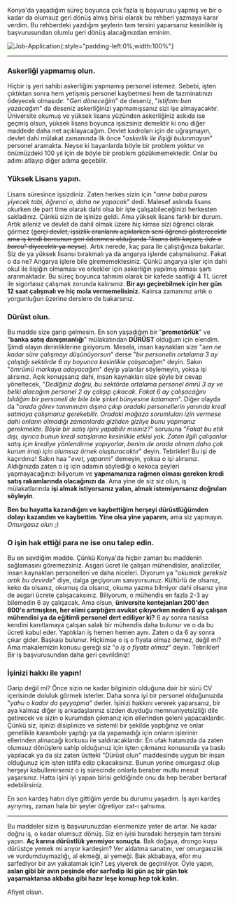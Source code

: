 ﻿---
# layout: single
# name: bir-is-basvurusu-nasil-yapilmaz
# title: "Bir İş Başvurusu Nasıl Yapılmaz?"
# category: articles
---

Konya'da yaşadığım süreç boyunca çok fazla iş başvurusu yapmış ve bir o kadar da olumsuz geri dönüş almış birisi olarak bu rehberi yazmaya karar verdim. Bu rehberdeki yazdığım şeylerin tam tersini yaparsanız kesinlikle iş başvurusundan olumlu geri dönüş alacağınızdan eminim.

![Job-Application](../../assets/images/job-application.png "İş Başvuru Zamazingosu"){:style="padding-left:0%;width:100%"}

---
### Askerliği yapmamış olun.

Hiçbir iş yeri sahibi askerliğini yapmamış personel istemez. Sebebi, işten çıktıktan sonra hem yetişmiş personel kaybetmesi hem de tazminatınızı ödeyecek olmasıdır. "*Geri döneceğim*" de deseniz, "*istifamı ben yazacağım*" da deseniz askerliğinizi yapmamışsanız sizi işe almayacaktır. Üniversite okumuş ve yüksek lisans yüzünden askerliğiniz askıda ise geçmiş olsun, yüksek lisans boyunca işsizsiniz demektir ki onu diğer maddede daha net açıklayacağım. Devlet kadroları için de uğraşmayın, devlet dahi mülakat zamanında ilk önce "*askerlik ile ilişiği bulunmayan*" personel aramakta. Neyse ki bayanlarda böyle bir problem yoktur ve önümüzdeki 100 yıl için de böyle bir problem gözükmemektedir. Onlar bu adımı atlayıp diğer adıma geçebilir.

### Yüksek Lisans yapın.

Lisans süresince işsizdiniz. Zaten herkes sizin için "*anne baba parası yiyecek tabi, öğrenci o, daha ne yapacak*" dedi. Malesef aslında lisans okurken de part time olarak dahi olsa bir işte çalışabileceğinizi herkesten sakladınız. Çünkü sizin de işinize geldi. Ama yüksek lisans farklı bir durum. Artık aileniz ve devlet de dahil olmak üzere hiç kimse sizi öğrenci olarak görmez (~~gerçi devlet, işsizlik oranlarını açıklarken seni öğrenci gösterecektir ama iş kredi borcunun geri ödenmesi olduğunda "*lisans bitti koçum, öde o borcu*" diyecektir ya neyse~~). Artık nerede, kaç para ile çalıştığınıza bakarlar. Siz de ya yüksek lisansı bırakmalı ya da angarya işlerde çalışmalısınız. Fakat o da ne? Angarya işlere bile girememektesiniz. Çünkü angarya işler için dahi okul ile ilişiğin olmaması ve erkekler için askerliğin yapılmış olması şartı aranmaktadır. Bu süreç boyunca tahmini olarak bir kafede saatliği 4 TL ücret ile sigortasız çalışmak zorunda kalırsınız. **Bir ayı geçirebilmek için her gün 12 saat çalışmalı ve hiç mola vermemelisiniz.** Kalırsa zamanınız artık o yorgunluğun üzerine derslere de bakarsınız.

### Dürüst olun.

Bu madde size garip gelmesin. En son yaşadığım bir "**promotörlük**" ve "**banka satış danışmanlığı**" mülakatından **DÜRÜST** olduğum için elendim. Şimdi olayın derinliklerine giriyorum. Mesela, insan kaynakları size "*sen ne kadar süre çalışmayı düşünüyorsun*" derse "*bir personelin ortalama 3 ay çalıştığı sektörde 6 ay boyunca kesinlikle çalışacağım*" deyin. Sakın "*ömrümü markaya adayacağım*" deyip yalanlar söylemeyin, yoksa işi alırsınız. Açık konuşsanız dahi, insan kaynakları size şöyle bir cevap yöneltecek, "*Dediğiniz doğru, bu sektörde ortalama personel ömrü 3 ay ve belki alacağım personel 2 ay çalışıp çıkacak. Fakat 6 ay çalışacağını bildiğim bir personeli de bile bile şirket bünyesine katamam*". Diğer olayda da "*arada görev tanımınızın dışına çıkıp oradaki personellerin yanında kredi satmaya çalışmanız gerekebilir. Oradaki mağaza sorumluları izin vermese dahi onların olmadığı zamanlarda gizliden gizliye bunu yapmanız gerekmekte. Böyle bir satış işini yapabilir misiniz?*" sorusuna "*Fakat bu etik dışı, ayrıca bunun kredi satışlarına kesinlikle etkisi yok. Zaten ilgili çalışanlar satış için krediye yönlendirme yapıyorlar, benim de orada olmam daha çok kurum imajı için olumsuz örnek oluşturacaktır*" deyin. Tebrikler! Bu işi de kaçırdınız! Sakın haa "*evet, yaparım*" demeyin, yoksa o işi alırsınız. Aldığınızda zaten o iş için adamın söylediği o kekoca şeyleri yapmayacağınızı biliyorum ve **yapmamanıza rağmen olması gereken kredi satış rakamlarında olacağınızı da**. Ama yine de siz siz olun, iş mülakatlarında **işi almak istiyorsanız yalan, almak istemiyorsanız doğruları söyleyin**.

**Ben bu hayatta kazandığım ve kaybettiğim herşeyi dürüstlüğümden dolayı kazandım ve kaybettim. Yine olsa yine yaparım**, ama siz yapmayın. *Omurgasız olun ;)*

### O işin hak ettiği para ne ise onu talep edin.

Bu en sevdiğim madde. Çünkü Konya'da hiçbir zaman bu maddenin sağlamasını göremezsiniz. Asgari ücret ile çalışan mühendisler, analizciler, insan kaynakları personelleri ve daha niceleri. Diyorum ya "*okumak gereksiz artık bu devirde*" diye, dalga geçiyorum sanıyorsunuz. Kültürlü de olsanız, keko da olsanız, okumuş da olsanız, okuma yazma bilmiyor dahi olsanız yine de asgari ücrete çalışacaksınız. Biliyorum, o mühendis en fazla 2-3 ay bilemedin 6 ay çalışacak. Ama olsun, **üniversite kontejanları 200'den 800'e artmışken, her elimi çarptığım avukat çıkıyorken neden 6 ay çalışan mühendisi ya da eğitimli personel dert ediliyor ki?** 6 ay sonra nasılsa kendini kanıtlamaya çalışan salak bir mühendis daha bulunur ve o da bu ücreti kabul eder. Yaptıkları iş hemen hemen aynı. Zaten o da 6 ay sonra çıkar gider. Başkası bulunur. Hiçkimse o iş o fiyata olmaz demez, değil mi? Ama makalemizin konusu gereği siz "*o iş o fiyata olmaz*" deyin. Tebrikler! Bir iş başvurusundan daha geri çevrildiniz!

### İşinizi hakkı ile yapın!

Garip değil mi? Önce sizin ne kadar bilginizin olduğuna dair bir sürü CV içerisinde doluluk görmek isterler. Daha sonra iyi bir personel olduğunuzda "*yahu o kadar da şeyyapma*" derler. İşinizi hakkını vererek yaparsanız, bir aya kalmaz diğer iş arkadaşlarınız sizden duyduğu memnuniyetsizliği dile getirecek ve sizin o kurumdan çıkmanız için ellerinden geleni yapacaklardır. Çünkü siz, işinizi disiplinize ve sistemli bir şekilde yaptığınız ve onlar genellikle karambole yaptığı ya da yapamadığı için onların işlerinin ellerinden alınacağı korkusu ile saldıracaklardır. En ufak hatanızda da zaten olumsuz dönüşlere sahip olduğunuz için işten çıkmanız konusunda ya baskı yapılacak ya da siz zaten üstteki "Dürüst olun" maddesinde uygun bir insan olduğunuz için işten istifa edip çıkacaksınız. Bunun yerine omurgasız olup herşeyi kabullenirseniz o iş sürecinde onlarla beraber mutlu mesut yaşarsınız. Hatta işini iyi yapan birisi geldiğinde onu da hep beraber bertaraf edebilirsiniz.

En son kardeş hatırı diye gittiğim yerde bu durumu yaşadım. İş ayrı kardeş ayrıymış, zaman hala bir şeyler öğretiyor zat-ı şahsıma.

---

Bu maddeler sizin iş başvurunuzdan elenmenize yeter de artar. Ne kadar doğru iş, o kadar olumsuz dönüş. Siz en iyisi buradaki herşeyin tam tersini yapın. **Aç karına dürüstlük yenmiyor sonuçta**. Bak doğaya, drongo kuşu dürüstçe yemek mi arıyor kardeşim? Ver aldatma sanatını, ver omurgasızlık ve vurdumduymazlığı, al ekmeği, al yemeği. Bak akbabaya, efor mu sarfediyor bir avı yakalamak için? Leş yiyerek de geçiniliyor. Öyle yapın, **aslan gibi bir avın peşinde efor sarfedip iki gün aç bir gün tok yaşamaktansa akbaba gibi hazır leşe konup hep tok kalın.**

Afiyet olsun.